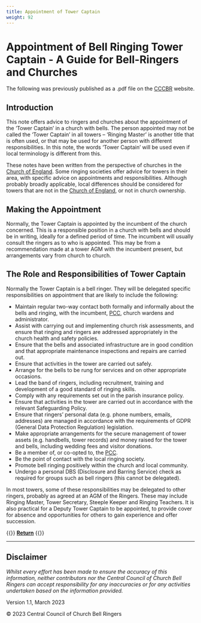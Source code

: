 ```yaml
---
title: Appointment of Tower Captain
weight: 92
---
```


# Appointment of Bell Ringing Tower Captain - A Guide for Bell-Ringers and Churches

The following was previously published as a .pdf file on the [CCCBR](docs/glossary/#cccbr) website.

## Introduction

This note offers advice to ringers and churches about the appointment of the ‘Tower Captain’ in a church with bells. The person appointed may not be called the ‘Tower Captain’ in all towers – ‘Ringing Master’ is another title that is often used, or that may be used for another person with different responsibilities. In this note, the words ‘Tower Captain’ will be used even if local terminology is different from this.

These notes have been written from the perspective of churches in the [Church of England](docs/glossary/#church-of-england). Some ringing societies offer advice for towers in their area, with specific advice on appointments and responsibilities. Although probably broadly applicable, local differences should be considered for towers that are not in the [Church of England](docs/glossary/#church-of-england), or not in church ownership.

## Making the Appointment

Normally, the Tower Captain is appointed by the incumbent of the church concerned. This is a responsible position in a church with bells and should be in writing, ideally for a defined period of time. The incumbent will usually consult the ringers as to who is appointed. This may be from a recommendation made at a tower AGM with the incumbent present, but arrangements vary from church to church.

## The Role and Responsibilities of Tower Captain

Normally the Tower Captain is a bell ringer. They will be delegated specific responsibilities on appointment that are likely to include the following:
- Maintain regular two-way contact both formally and informally about the bells and ringing, with the incumbent, [PCC](docs/glossary/#pcc), church wardens and administrator.
- Assist with carrying out and implementing church risk assessments, and ensure that ringing and ringers are addressed appropriately in the church health and safety policies.
- Ensure that the bells and associated infrastructure are in good condition and that appropriate maintenance inspections and repairs are carried out.
- Ensure that activities in the tower are carried out safely.
- Arrange for the bells to be rung for services and on other appropriate occasions.
- Lead the band of ringers, including recruitment, training and development of a good standard of ringing skills.
- Comply with any requirements set out in the parish insurance policy.
- Ensure that activities in the tower are carried out in accordance with the relevant Safeguarding Policy.
- Ensure that ringers’ personal data (e.g. phone numbers, emails, addresses) are managed in accordance with the requirements of GDPR (General Data Protection Regulation) legislation.
- Make appropriate arrangements for the secure management of tower assets (e.g. handbells, tower records) and money raised for the tower and bells, including wedding fees and visitor donations.
- Be a member of, or co-opted to, the [PCC](docs/glossary/#pcc).
- Be the point of contact with the local ringing society.
- Promote bell ringing positively within the church and local community.
- Undergo a personal DBS (Disclosure and Barring Service) check as required for groups such as bell ringers (this cannot be delegated).

In most towers, some of these responsibilities may be delegated to other ringers, probably as agreed at an AGM of the Ringers. These may include Ringing Master, Tower Secretary, Steeple Keeper and Ringing Teachers. It is also practical for a Deputy Tower Captain to be appointed, to provide cover for absence and opportunities for others to gain experience and offer succession.

{{<hint info>}}
**[Return](docs/buildingateam/)**
{{</hint>}}

----

## Disclaimer
 
*Whilst every effort has been made to ensure the accuracy of this information, neither contributors nor the Central Council of Church Bell Ringers can accept responsibility for any inaccuracies or for any activities undertaken based on the information provided.*

Version 1.1, March 2023

© 2023 Central Council of Church Bell Ringers
